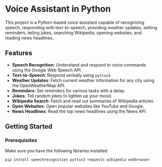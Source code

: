 # Voice Assistant in Python

This project is a Python-based voice assistant capable of recognizing speech, responding with text-to-speech, providing weather updates, setting reminders, telling jokes, searching Wikipedia, opening websites, and reading news headlines.

## Features

- **Speech Recognition**: Understand and respond to voice commands using the Google Web Speech API.
- **Text-to-Speech**: Respond verbally using `pyttsx3`.
- **Weather Updates**: Fetch current weather information for any city using the OpenWeatherMap API.
- **Reminders**: Set reminders for various tasks with a delay.
- **Jokes**: Tell random jokes to lighten up your mood.
- **Wikipedia Search**: Fetch and read out summaries of Wikipedia articles.
- **Open Websites**: Open popular websites like YouTube and Google.
- **News Headlines**: Read the top news headlines using the News API.

## Getting Started

### Prerequisites

Make sure you have the following libraries installed:

```sh
pip install speechrecognition pyttsx3 requests wikipedia webbrowser

